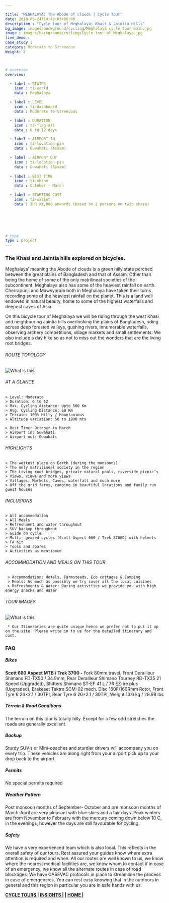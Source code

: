 ```yaml
---

title: "MEGHALAYA: The Abode of clouds | Cycle Tour"
date: 2018-09-24T14:48:03+06:00
description : "Cycle tour of Meghalaya: Khasi & Jaintia Hills"
bg_image: images/background/cycling/Meghalaya cycle tour main.jpg
image : images/background/cycling/Cycle tour of Meghalaya.jpg
live_demo : 
case_study : 
category: Moderate to Strenuous
Weight: 2



# overview
overview:

  - label : STATES
    icon : ti-world
    data : Meghalaya 

  - label : LEVEL
    icon : ti-dashboard
    data : Moderate to Strenuous

  - label : DURATION
    icon : ti-flag-alt
    data : 6 to 12 days

  - label : AIRPORT IN
    icon : ti-location-pin
    data : Guwahati (Assam)

  - label : AIRPORT OUT
    icon : ti-location-pin
    data : Guwahati (Assam)
    
  - label : BEST TIME
    icon : ti-shine
    data : October - March

  - label : STARTING COST
    icon : ti-wallet
    data : INR XX,000 onwards (based on 2 persons on twin share)

  

 


# type
type : project
---
```


### The Khasi and Jaintia hills explored on bicycles.

Meghalaya’ meaning the Abode of clouds is a green hilly state perched between the great plains of Bangladesh and that of Assam. Other than being the home of some of the only matrilineal societies of the subcontinent, Meghalaya also has some of the heaviest rainfall on earth. Cherrapunji and Mawsynram both in Meghalaya have taken their turns recording some of the heaviest rainfall on the planet. This is a land well endowed in natural beauty, home to some of the highest waterfalls and deepest caves of Asia.

On this bicycle tour of Meghalaya we will be riding through the west Khasi and neighbouring Jaintia hills overlooking the plains of Bangladesh, riding across deep forested valleys, gushing rivers, innumerable waterfalls, observing archery competitions, village markets and small settlements. We also include a day hike so as not to miss out the wonders that are the living root bridges.



###### ROUTE TOPOLOGY

![What is this](/images/project/Meghalayatopo.jpg)

###### AT A GLANCE
```
> Level: Moderate
> Duration: 6 to 12
> Max. Cycling distance: Upto 500 Km
> Avg. Cycling Distance: 60 Km
> Terrain: 100% Hilly / Mountanious
> Altitude variation: 50 to 1900 mts

> Best Time: October to March
> Airport in: Guwahati
> Airport out: Guwahati
```


###### HIGHLIGHTS
```
> The wettest place on Earth (during the monsoons)
> The only matrilineal society in the region
> The Living root bridges, private natural pools, riverside picnic’s
> Views, views and more views
> Villages, Markets, Caves, waterfall and much more
> Off the grid farms, camping in beautiful locations and family run guest houses
```

###### INCLUSIONS
```
> All accommodation
> All Meals
> Refreshment and water throughout
> SUV backup throughout
> Guide on cycle
> Multi- geared cycles (Scott Aspect 660 / Trek 3700D) with helmets
> FA Kit
> Tools and spares
> Activities as mentioned
```

###### ACCOMMODATION AND MEALS ON THIS TOUR

```
 > Accommodation: Hotels, Farmsteads, Eco cottages & Camping
 > Meals: As much as possibly we try cover all the local cuisines
 > Refreshments & Water: During activities we provide you with high energy snacks and Water 
```



###### TOUR IMAGES

![What is this](/images/background/cycling/meghalayacycletourgallery.jpg)

``` * Our Itineraries are quite unique hence we prefer not to put it up on the site. Please write in to us for the detailed itinerary and cost.```

### FAQ


##### Bikes

**Scott 660 Aspect MTB / Trek 3700 -**
Fork 80mm travel, Front Derailleur Shimano FD-TX50 / 34.9mm, Rear Derailleur Shimano Tourney RD-TX35 21 Speed (Upgraded), Shifters Shimano ST-EF 41 L / 7R EZ-ire plus (Upgraded), Brakeset Tektro SCM-02 mech. Disc 160F/160Rmm Rotor, Front Tyre 6 26×2.1 / 30TPI, Rear Tyre 6 26×2.1 / 30TPI, Weight 13.6 kg / 29.98 lbs

##### Terrain & Road Conditions

The terrain on this tour is totally hilly. Except for a few odd stretches the roads are generally excellent.

##### Backup
Sturdy SUV’s or Mini-coaches and sturdier drivers will accompany you on every trip. These vehicles are along right from your airport pick up to your drop back to the airport.


##### Permits
No special permits required

##### Weather Pattern
Post monsoon months of September- October and pre monsoon months of March-April are very pleasant with blue skies and a fair days. Peak winters are from November to February with the mercury coming down below 10 C, in the evenings, however the days are still favourable for cycling.

##### Safety 
We have a very experienced team which is also local. This reflects in the overall safety of our tours. Rest assured your guides know where extra attention is required and when. All our routes are well known to us, we know where the nearest medical facilities are, we know whom to contact if in case of an emergency, we know all the alternate routes in case of road blockages. We have CASEVAC protocols in place to streamline the process in case of emergencies. You can rest easy knowing that in the outdoors in general and this region in particular you are in safe hands with us.

  **[CYCLE TOURS  ](http://localhost:60325/cycling/)       |  [INSIGHTS |](http://localhost:60325/insights/) |  [HOME |](http://localhost:60325/)**

